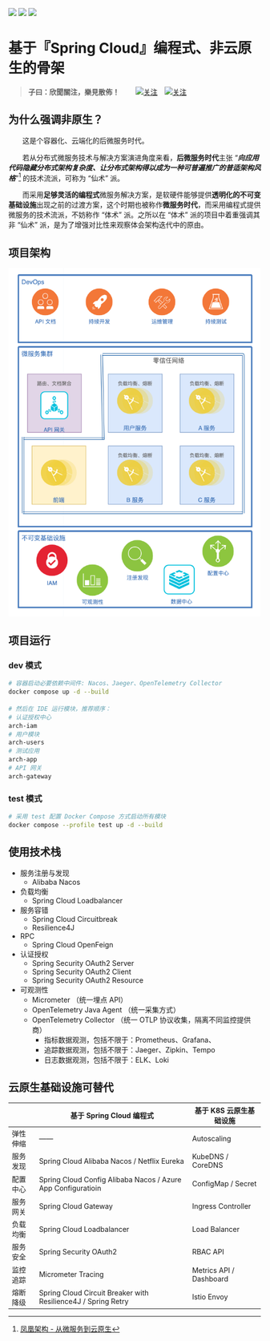 [![](https://img.shields.io/badge/release-v1.0-lightgray.svg)](https://github.com/ReionChan/programmatic-microservice-arch/)&nbsp;[![](https://img.shields.io/badge/license-Apache--2.0-orange.svg)](https://github.com/ReionChan/programmatic-microservice-arch/blob/main/LICENSE)&nbsp;[![](https://img.shields.io/badge/Author-ReionChan-cyan.svg)](https://reionchan.github.io/)

# 基于『Spring Cloud』编程式、非云原生的骨架

> **子曰：欣聞關注，樂見散佈！**&emsp;&emsp; <a href="https://github.com/ReionChan/programmatic-microservice-arch/stargazers"><img src="https://img.shields.io/github/stars/ReionChan/programmatic-microservice-arch?style=social&label=Star" title="关注" alt="关注" height="18" /></a>&emsp;<a href="https://github.com/ReionChan/programmatic-microservice-arch/network/members"><img src="https://img.shields.io/github/stars/ReionChan/programmatic-microservice-arch?style=social&label=Fork" title="关注" alt="关注" height="18" /></a>

## 为什么强调非原生？

&emsp;&emsp;这是个容器化、云端化的后微服务时代。

&emsp;&emsp;若从分布式微服务技术与解决方案演进角度来看，**后微服务时代**主张 “***向应用代码隐藏分布式架构复杂度、让分布式架构得以成为一种可普遍推广的普适架构风格***”[^1] 的技术流派，可称为 “仙术” 派。

&emsp;&emsp;而采用**足够灵活的编程式**微服务解决方案，是软硬件能够提供**透明化的不可变基础设施**出现之前的过渡方案，这个时期也被称作**微服务时代**，而采用编程式提供微服务的技术流派，不妨称作 “体术” 派。之所以在 “体术” 派的项目中着重强调其非 “仙术” 派，是为了增强对比性来观察体会架构迭代中的原由。

## 项目架构

![](https://raw.githubusercontent.com/ReionChan/PhotoRepo/master/arch/programmatic-microservice-arch%20Private.png)

## 项目运行

### dev 模式

```sh
# 容器启动必要依赖中间件: Nacos、Jaeger、OpenTelemetry Collector
docker compose up -d --build

# 然后在 IDE 运行模块，推荐顺序：
# 认证授权中心
arch-iam
# 用户模块
arch-users
# 测试应用
arch-app
# API 网关
arch-gateway
```

### test 模式

```sh
# 采用 test 配置 Docker Compose 方式启动所有模块
docker compose --profile test up -d --build
```

## 使用技术栈

* 服务注册与发现
  * Alibaba Nacos
* 负载均衡
  * Spring Cloud Loadbalancer
* 服务容错
  * Spring Cloud Circuitbreak
  * Resilience4J
* RPC
  * Spring Cloud OpenFeign
* 认证授权
  * Spring Security OAuth2 Server
  * Spring Security OAuth2 Client
  * Spring Security OAuth2 Resource
* 可观测性
  * Micrometer （统一埋点 API）
  * OpenTelemetry Java Agent （统一采集方式）
  * OpenTelemetry Collector （统一 OTLP 协议收集，隔离不同监控提供商）
    * 指标数据观测，包括不限于：Prometheus、Grafana、
    * 追踪数据观测，包括不限于：Jaeger、Zipkin、Tempo
    * 日志数据观测，包括不限于：ELK、Loki

## 云原生基础设施可替代

|          | 基于 Spring Cloud 编程式                                     | 基于 K8S 云原生基础设施 |
| -------- | ------------------------------------------------------------ | ----------------------- |
| 弹性伸缩 | ——                                                           | Autoscaling             |
| 服务发现 | Spring Cloud Alibaba Nacos / Netflix Eureka                  | KubeDNS / CoreDNS       |
| 配置中心 | Spring Cloud Config Alibaba Nacos / Azure App Configuratioin | ConfigMap / Secret      |
| 服务网关 | Spring Cloud Gateway                                         | Ingress Controller      |
| 负载均衡 | Spring Cloud Loadbalancer                                    | Load Balancer           |
| 服务安全 | Spring Security OAuth2                                       | RBAC API                |
| 监控追踪 | Micrometer Tracing                                           | Metrics API / Dashboard |
| 熔断降级 | Spring Cloud Circuit Breaker with Resilience4J / Spring Retry | Istio Envoy             |

[^1]: [凤凰架构 - 从微服务到云原生](https://icyfenix.cn/immutable-infrastructure/msa-to-cn.html)